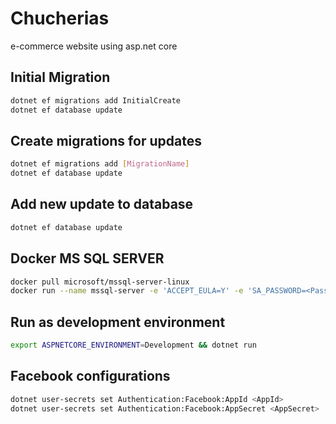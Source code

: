 ﻿# Chucherias

e-commerce website using asp.net core

## Initial Migration

```bash
dotnet ef migrations add InitialCreate
dotnet ef database update
```

## Create migrations for updates

```bash
dotnet ef migrations add [MigrationName]
dotnet ef database update
```

## Add new update to database

```bash
dotnet ef database update
```

## Docker MS SQL SERVER

```bash
docker pull microsoft/mssql-server-linux
docker run --name mssql-server -e 'ACCEPT_EULA=Y' -e 'SA_PASSWORD=<Password>' -e 'MSSQL_PID=Express' -p 127.0.0.1:1433:1433 -d microsoft/mssql-server-linux:latest
```

## Run as development environment

```bash
export ASPNETCORE_ENVIRONMENT=Development && dotnet run
```

## Facebook configurations

```bash
dotnet user-secrets set Authentication:Facebook:AppId <AppId>
dotnet user-secrets set Authentication:Facebook:AppSecret <AppSecret>
```